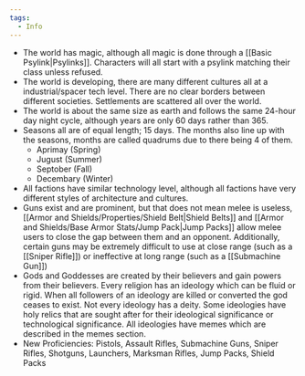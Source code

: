 ```yaml
---
tags:
  - Info
---
```

* The world has magic, although all magic is done through a [[Basic Psylink|Psylinks]]. Characters will all start with a psylink matching their class unless refused.
* The world is developing, there are many different cultures all at a industrial/spacer tech level. There are no clear borders between different societies. Settlements are scattered all over the world.
* The world is about the same size as earth and follows the same 24-hour day night cycle, although years are only 60 days rather than 365.
* Seasons all are of equal length; 15 days. The months also line up with the seasons, months are called quadrums due to there being 4 of them.
	* Aprimay (Spring)
	* Jugust (Summer)
	* Septober (Fall)
	* Decembary (Winter)
* All factions have similar technology level, although all factions have very different styles of architecture and cultures.
* Guns exist and are prominent, but that does not mean melee is useless, [[Armor and Shields/Properties/Shield Belt|Shield Belts]] and [[Armor and Shields/Base Armor Stats/Jump Pack|Jump Packs]] allow melee users to close the gap between them and an opponent. Additionally, certain guns may be extremely difficult to use at close range (such as a [[Sniper Rifle]]) or ineffective at long range (such as a [[Submachine Gun]])
* Gods and Goddesses are created by their believers and gain powers from their believers. Every religion has an ideology which can be fluid or rigid. When all followers of an ideology are killed or converted the god ceases to exist. Not every ideology has a deity. Some ideologies have holy relics that are sought after for their ideological significance or technological significance. All ideologies have memes which are described in the memes section.
* New Proficiencies: Pistols, Assault Rifles, Submachine Guns, Sniper Rifles, Shotguns, Launchers, Marksman Rifles, Jump Packs, Shield Packs
